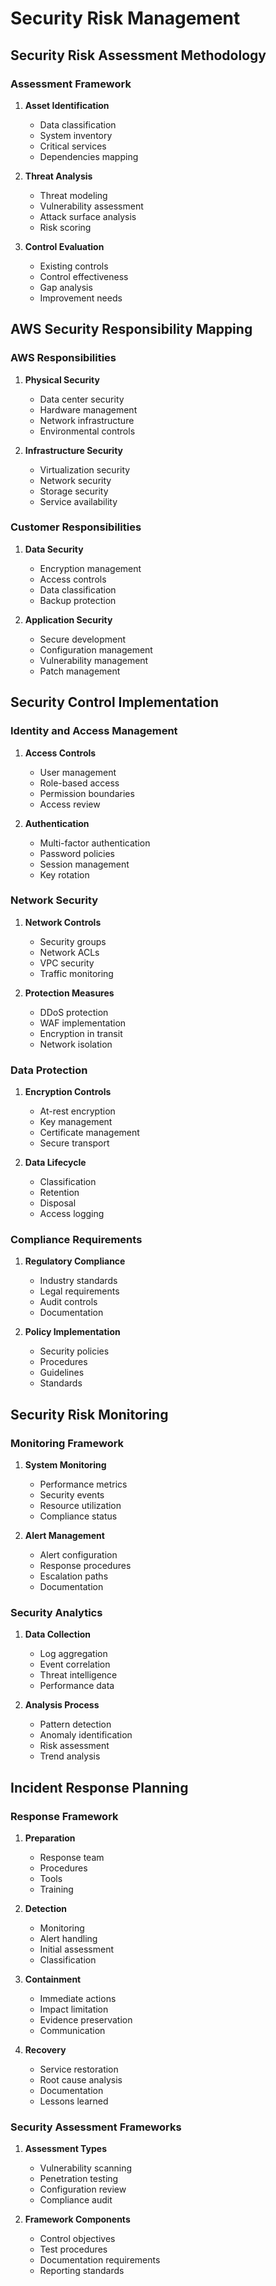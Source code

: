 # Security Risk Management

## Security Risk Assessment Methodology

### Assessment Framework
1. **Asset Identification**
   - Data classification
   - System inventory
   - Critical services
   - Dependencies mapping

2. **Threat Analysis**
   - Threat modeling
   - Vulnerability assessment
   - Attack surface analysis
   - Risk scoring

3. **Control Evaluation**
   - Existing controls
   - Control effectiveness
   - Gap analysis
   - Improvement needs

## AWS Security Responsibility Mapping

### AWS Responsibilities
1. **Physical Security**
   - Data center security
   - Hardware management
   - Network infrastructure
   - Environmental controls

2. **Infrastructure Security**
   - Virtualization security
   - Network security
   - Storage security
   - Service availability

### Customer Responsibilities
1. **Data Security**
   - Encryption management
   - Access controls
   - Data classification
   - Backup protection

2. **Application Security**
   - Secure development
   - Configuration management
   - Vulnerability management
   - Patch management

## Security Control Implementation

### Identity and Access Management
1. **Access Controls**
   - User management
   - Role-based access
   - Permission boundaries
   - Access review

2. **Authentication**
   - Multi-factor authentication
   - Password policies
   - Session management
   - Key rotation

### Network Security
1. **Network Controls**
   - Security groups
   - Network ACLs
   - VPC security
   - Traffic monitoring

2. **Protection Measures**
   - DDoS protection
   - WAF implementation
   - Encryption in transit
   - Network isolation

### Data Protection
1. **Encryption Controls**
   - At-rest encryption
   - Key management
   - Certificate management
   - Secure transport

2. **Data Lifecycle**
   - Classification
   - Retention
   - Disposal
   - Access logging

### Compliance Requirements
1. **Regulatory Compliance**
   - Industry standards
   - Legal requirements
   - Audit controls
   - Documentation

2. **Policy Implementation**
   - Security policies
   - Procedures
   - Guidelines
   - Standards

## Security Risk Monitoring

### Monitoring Framework
1. **System Monitoring**
   - Performance metrics
   - Security events
   - Resource utilization
   - Compliance status

2. **Alert Management**
   - Alert configuration
   - Response procedures
   - Escalation paths
   - Documentation

### Security Analytics
1. **Data Collection**
   - Log aggregation
   - Event correlation
   - Threat intelligence
   - Performance data

2. **Analysis Process**
   - Pattern detection
   - Anomaly identification
   - Risk assessment
   - Trend analysis

## Incident Response Planning

### Response Framework
1. **Preparation**
   - Response team
   - Procedures
   - Tools
   - Training

2. **Detection**
   - Monitoring
   - Alert handling
   - Initial assessment
   - Classification

3. **Containment**
   - Immediate actions
   - Impact limitation
   - Evidence preservation
   - Communication

4. **Recovery**
   - Service restoration
   - Root cause analysis
   - Documentation
   - Lessons learned

### Security Assessment Frameworks
1. **Assessment Types**
   - Vulnerability scanning
   - Penetration testing
   - Configuration review
   - Compliance audit

2. **Framework Components**
   - Control objectives
   - Test procedures
   - Documentation requirements
   - Reporting standards

